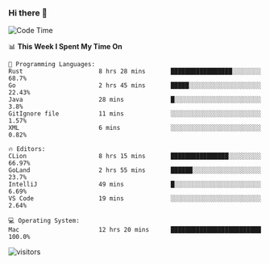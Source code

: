 ### Hi there 👋

<!--
**CrazyCollin/crazycollin** is a ✨ _special_ ✨ repository because its `README.md` (this file) appears on your GitHub profile.

Here are some ideas to get you started:

- 🔭 I’m currently working on ...
- 🌱 I’m currently learning ...
- 👯 I’m looking to collaborate on ...
- 🤔 I’m looking for help with ...
- 💬 Ask me about ...
- 📫 How to reach me: ...
- 😄 Pronouns: ...
- ⚡ Fun fact: ...
-->

<!--START_SECTION:waka-->
![Code Time](http://img.shields.io/badge/Code%20Time-12%20hrs%2043%20mins-blue)

📊 **This Week I Spent My Time On** 

```text
💬 Programming Languages: 
Rust                     8 hrs 28 mins       █████████████████░░░░░░░░   68.7% 
Go                       2 hrs 45 mins       █████░░░░░░░░░░░░░░░░░░░░   22.43% 
Java                     28 mins             █░░░░░░░░░░░░░░░░░░░░░░░░   3.8% 
GitIgnore file           11 mins             ░░░░░░░░░░░░░░░░░░░░░░░░░   1.57% 
XML                      6 mins              ░░░░░░░░░░░░░░░░░░░░░░░░░   0.82%

🔥 Editors: 
CLion                    8 hrs 15 mins       ████████████████░░░░░░░░░   66.97% 
GoLand                   2 hrs 55 mins       ██████░░░░░░░░░░░░░░░░░░░   23.7% 
IntelliJ                 49 mins             █░░░░░░░░░░░░░░░░░░░░░░░░   6.69% 
VS Code                  19 mins             ░░░░░░░░░░░░░░░░░░░░░░░░░   2.64%

💻 Operating System: 
Mac                      12 hrs 20 mins      █████████████████████████   100.0%

```


<!--END_SECTION:waka-->


![visitors](https://visitor-badge.glitch.me/badge?page_id=crazycollin.crazycollin&left_color=green&right_color=red)
